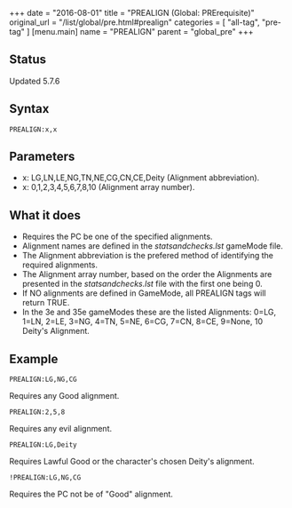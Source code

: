 +++
date = "2016-08-01"
title = "PREALIGN (Global: PRErequisite)"
original_url = "/list/global/pre.html#prealign"
categories = [ "all-tag", "pre-tag" ]
[menu.main]
    name = "PREALIGN"
    parent = "global_pre"
+++

## Status

Updated 5.7.6

## Syntax

`PREALIGN:x,x`

## Parameters

-   x: LG,LN,LE,NG,TN,NE,CG,CN,CE,Deity
    (Alignment abbreviation).
-   x: 0,1,2,3,4,5,6,7,8,10 (Alignment array number).



What it does
------------

-   Requires the PC be one of the specified alignments.
-   Alignment names are defined in the *statsandchecks.lst*
    gameMode file.
-   The Alignment abbreviation is the prefered method of identifying the
    required alignments.
-   The Alignment array number, based on the order the Alignments are
    presented in the *statsandchecks.lst* file with the first one
    being 0.
-   If NO alignments are defined in GameMode, all PREALIGN tags will
    return TRUE.
-   In the 3e and 35e gameModes these are the listed Alignments: 0=LG,
    1=LN, 2=LE, 3=NG, 4=TN, 5=NE, 6=CG, 7=CN, 8=CE, 9=None, 10
    Deity's Alignment.

Example
-------

`PREALIGN:LG,NG,CG`

Requires any Good alignment.

`PREALIGN:2,5,8`

Requires any evil alignment.

`PREALIGN:LG,Deity`

Requires Lawful Good or the character's chosen Deity's alignment.

`!PREALIGN:LG,NG,CG`

Requires the PC not be of "Good" alignment.

